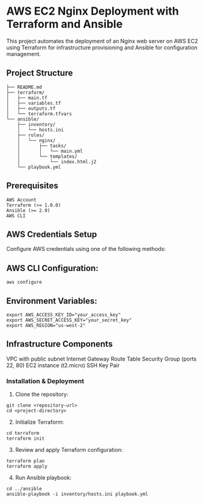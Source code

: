 # AWS EC2 Nginx Deployment with Terraform and Ansible
This project automates the deployment of an Nginx web server on AWS EC2 using Terraform for infrastructure provisioning and Ansible for configuration management.


## Project Structure
```plaintext
├── README.md
├── terraform/
│   ├── main.tf
│   ├── variables.tf
│   ├── outputs.tf
│   └── terraform.tfvars
└── ansible/
    ├── inventory/
    │   └── hosts.ini
    ├── roles/
    │   └── nginx/
    │       ├── tasks/
    │       │   └── main.yml
    │       └── templates/
    │           └── index.html.j2
    └── playbook.yml
```

## Prerequisites
```
AWS Account
Terraform (>= 1.0.0)
Ansible (>= 2.9)
AWS CLI
```

## AWS Credentials Setup
Configure AWS credentials using one of the following methods:

## AWS CLI Configuration:
```
aws configure
```

## Environment Variables:
```
export AWS_ACCESS_KEY_ID="your_access_key"
export AWS_SECRET_ACCESS_KEY="your_secret_key"
export AWS_REGION="us-west-2"
```

## Infrastructure Components

VPC with public subnet
Internet Gateway
Route Table
Security Group (ports 22, 80)
EC2 instance (t2.micro)
SSH Key Pair

### Installation & Deployment

1. Clone the repository:
```
git clone <repository-url>
cd <project-directory>
```
2. Initialize Terraform:
```
cd terraform
terraform init
```
3. Review and apply Terraform configuration:
```
terraform plan
terraform apply
```
4. Run Ansible playbook:
```
cd ../ansible
ansible-playbook -i inventory/hosts.ini playbook.yml
```
